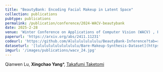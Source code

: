 ```yaml
---
title: "BeautyBank: Encoding Facial Makeup in Latent Space"
collection: publications
pubtype: publications
permalink: /publication/conference/2024-WACV-beautybank
date: 2025-2-28
venue: 'Winter Conference on Applications of Computer Vision (WACV) , Feb'
paperurl: 'https://arxiv.org/abs/2411.11231'
codeurl: 'https://github.com/Alululululululu/BeautyBank-Inference?tab=readme-ov-file'
dataseturl: '[lulululululululululu/Bare-Makeup-Synthesis-Dataset](https://huggingface.co/datasets/lulululululululululu/Bare-Makeup-Synthesis-Dataset)'
imgurl: '/images/publications/wacv_24.jpg'
---
```


Qianwen Lu, **Xingchao Yang***, [Takafumi Taketomi](https://taketomitakafumi.sakura.ne.jp/web/en/)